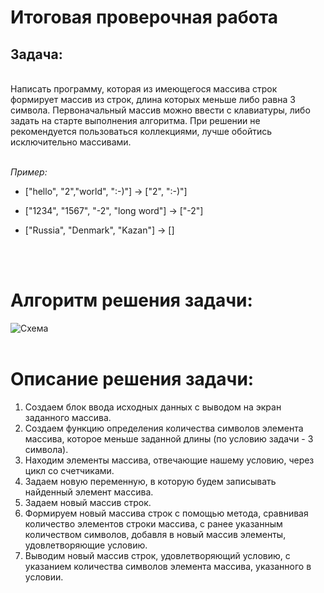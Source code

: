 <h1> Итоговая проверочная работа </h1>
<h2> Задача: </h3>
<br>
Написать программу, которая из имеющегося массива строк формирует массив из строк, длина которых меньше либо равна 3 символа. Первоначальный массив можно ввести с клавиатуры, либо задать на старте выполнения алгоритма. При решении не рекомендуется пользоваться коллекциями, лучше обойтись исключительно массивами.
<br>
<br>

*Пример:*

* ["hello", "2","world", ":-)"] -> ["2", ":-)"]

* ["1234", "1567", "-2", "long word"] -> ["-2"]

* ["Russia", "Denmark", "Kazan"] -> []
<br>
<br>
<h1> Алгоритм решения задачи: </h1>

![Схема](https://github.com/BanShee-new/1-Block-results/blob/main/scheme.jpg)
<br>
<br>
<h1>Описание решения задачи: </h1>

<ol>
<li> Создаем блок ввода исходных данных c выводом на экран заданного массива.

<li> Создаем функцию определения количества символов элемента массива, которое меньше заданной длины (по условию задачи - 3 символа).

<li> Находим элементы массива, отвечающие нашему условию, через цикл со счетчиками.

<li> Задаем новую переменную, в которую будем записывать найденный элемент массива.

<li> Задаем новый массив строк.

<li> Формируем новый массива строк с помощью метода, сравнивая количество элементов строки массива, с ранее указанным количеством символов, добавля в новый массив элементы, удовлетворяющие условию.

<li> Выводим новый массив строк, удовлетворяющий условию, с указанием количества символов элемента массива, указанного в условии.
</ol>